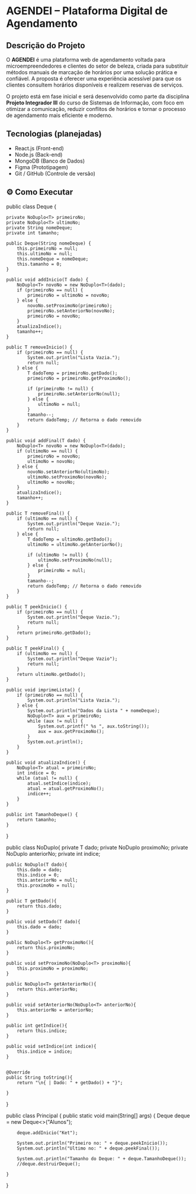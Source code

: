 # AGENDEI – Plataforma Digital de Agendamento 


## Descrição do Projeto  
O **AGENDEI** é uma plataforma web de agendamento voltada para microempreendedores e clientes do setor de beleza, criada para substituir métodos manuais de marcação de horários por uma solução prática e confiável. A proposta é oferecer uma experiência acessível para que os clientes consultem horários disponíveis e realizem reservas de serviços.

O projeto está em fase inicial e será desenvolvido como parte da disciplina **Projeto Integrador III** do curso de Sistemas de Informação, com foco em otimizar a comunicação, reduzir conflitos de horários e tornar o processo de agendamento mais eficiente e moderno.  

## Tecnologias (planejadas)  
- React.js (Front-end)  
- Node.js (Back-end)  
- MongoDB (Banco de Dados)  
- Figma (Prototipagem)  
- Git / GitHub (Controle de versão)

## ⚙️ Como Executar



public class Deque<T> {

    private NoDuplo<T> primeiroNo;
    private NoDuplo<T> ultimoNo;
    private String nomeDeque;
    private int tamanho;

    public Deque(String nomeDeque) {
        this.primeiroNo = null;
        this.ultimoNo = null;
        this.nomeDeque = nomeDeque;
        this.tamanho = 0;
    }

    public void addInicio(T dado) {
        NoDuplo<T> novoNo = new NoDuplo<T>(dado);
        if (primeiroNo == null) {
            primeiroNo = ultimoNo = novoNo;
        } else {
            novoNo.setProximoNo(primeiroNo);
            primeiroNo.setAnteriorNo(novoNo);
            primeiroNo = novoNo;
        }
        atualizaIndice();
        tamanho++;
    }

    public T removeInicio() {
        if (primeiroNo == null) {
            System.out.println("Lista Vazia.");
            return null;
        } else {
            T dadoTemp = primeiroNo.getDado();
            primeiroNo = primeiroNo.getProximoNo();

            if (primeiroNo != null) {
                primeiroNo.setAnteriorNo(null);
            } else {
                ultimoNo = null;
            }
            tamanho--;
            return dadoTemp; // Retorna o dado removido
        }
    }

    public void addFinal(T dado) {
        NoDuplo<T> novoNo = new NoDuplo<T>(dado);
        if (ultimoNo == null) {
            primeiroNo = novoNo;
            ultimoNo = novoNo;
        } else {
            novoNo.setAnteriorNo(ultimoNo);
            ultimoNo.setProximoNo(novoNo);
            ultimoNo = novoNo;
        }
        atualizaIndice();
        tamanho++;
    }

    public T removeFinal() {
        if (ultimoNo == null) {
            System.out.println("Deque Vazio.");
            return null;
        } else {
            T dadoTemp = ultimoNo.getDado();
            ultimoNo = ultimoNo.getAnteriorNo();

            if (ultimoNo != null) {
                ultimoNo.setProximoNo(null);
            } else {
                primeiroNo = null;
            }
            tamanho--;
            return dadoTemp; // Retorna o dado removido
        }
    }

    public T peekInicio() {
        if (primeiroNo == null) {
            System.out.println("Deque Vazio.");
            return null;
        }
        return primeiroNo.getDado();
    }

    public T peekFinal() {
        if (ultimoNo == null) {
            System.out.println("Deque Vazio");
            return null;
        }
        return ultimoNo.getDado();
    }

    public void imprimeLista() {
        if (primeiroNo == null) {
            System.out.println("Lista Vazia.");
        } else {
            System.out.println("Dados da Lista " + nomeDeque);
            NoDuplo<T> aux = primeiroNo;
            while (aux != null) {
                System.out.printf(" %s ", aux.toString());
                aux = aux.getProximoNo();
            }
            System.out.println();
        }
    }

    public void atualizaIndice() {
        NoDuplo<T> atual = primeiroNo;
        int indice = 0;
        while (atual != null) {
            atual.setIndice(indice);
            atual = atual.getProximoNo();
            indice++;
        }
    }

    public int TamanhoDeque() {
        return tamanho;
    }

}





public class NoDuplo<T>{
    private T dado;
    private NoDuplo<T> proximoNo;
    private NoDuplo<T> anteriorNo;
    private int indice;

    public NoDuplo(T dado){
        this.dado = dado;
        this.indice = 0;
        this.anteriorNo = null;
        this.proximoNo = null;
    }

    public T getDado(){
        return this.dado;
    }

    public void setDado(T dado){
        this.dado = dado;
    }

    public NoDuplo<T> getProximoNo(){
        return this.proximoNo;
    }

    public void setProximoNo(NoDuplo<T> proximoNo){
        this.proximoNo = proximoNo;
    }

    public NoDuplo<T> getAnteriorNo(){
        return this.anteriorNo;
    }

    public void setAnteriorNo(NoDuplo<T> anteriorNo){
        this.anteriorNo = anteriorNo;
    }

    public int getIndice(){
        return this.indice;
    }

    public void setIndice(int indice){
        this.indice = indice;
    }


    @Override
    public String toString(){
        return "\n{ | Dado: " + getDado() + "}";

    }

    
}



public class Principal {
    public static void main(String[] args) {
        Deque<String> deque = new Deque<>("Alunos");

        deque.addInicio("Ket");

        System.out.println("Primeiro no: " + deque.peekInicio());
        System.out.println("Ultimo no: " + deque.peekFinal());

        System.out.println("Tamanho do Deque: " + deque.TamanhoDeque());
        //deque.destruirDeque();
        
    }
}


